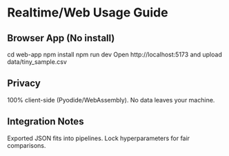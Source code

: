 ﻿# Realtime/Web Usage Guide
## Browser App (No install)
cd web-app
npm install
npm run dev
Open http://localhost:5173 and upload data/tiny_sample.csv
## Privacy
100% client-side (Pyodide/WebAssembly). No data leaves your machine.
## Integration Notes
Exported JSON fits into pipelines. Lock hyperparameters for fair comparisons.
